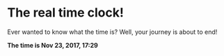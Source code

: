 # The real time clock!

Ever wanted to know what the time is? Well, your journey is about to end!

**The time is Nov 23, 2017, 17:29**